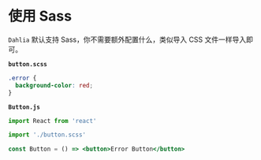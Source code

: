 # 使用 Sass

`Dahlia` 默认支持 Sass，你不需要额外配置什么，类似导入 CSS 文件一样导入即可。

**`button.scss`**

```css
.error {
  background-color: red;
}
```

**`Button.js`**

```jsx
import React from 'react'

import './button.scss'

const Button = () => <button>Error Button</button>
```
